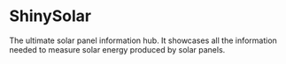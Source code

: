 # ShinySolar
The ultimate solar panel information hub. It showcases all the information needed to measure solar energy produced by solar panels.
